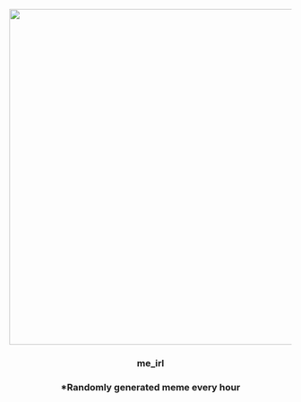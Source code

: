 <p align="center">
        <img src="https://i.redd.it/m5mbpf0yizs91.jpg" width="600" height="600">
        </p>
        <h3 align="center">me_irl</h3>
        <h3 align="center">*Randomly generated meme every hour</h3>
    